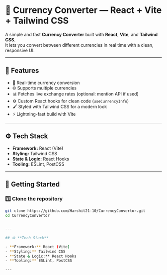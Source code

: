 # 💱 Currency Converter — React + Vite + Tailwind CSS

A simple and fast **Currency Converter** built with **React**, **Vite**, and **Tailwind CSS**.  
It lets you convert between different currencies in real time with a clean, responsive UI.

---

## 📌 **Features**

- 🔄 Real-time currency conversion
- 🌐 Supports multiple currencies
- 📊 Fetches live exchange rates (optional: mention API if used)
- ⚙️ Custom React hooks for clean code (`useCurrencyInfo`)
- 🖌️ Styled with Tailwind CSS for a modern look
- ⚡ Lightning-fast build with Vite

---

## ⚙️ **Tech Stack**

- **Framework:** React (Vite)
- **Styling:** Tailwind CSS
- **State & Logic:** React Hooks
- **Tooling:** ESLint, PostCSS

---

## 🚀 **Getting Started**

### 1️⃣ Clone the repository

```bash
git clone https://github.com/Harshit21-10/CurrencyConvertor.git
cd CurrencyConvertor


---

## ⚙️ **Tech Stack**

- **Framework:** React (Vite)
- **Styling:** Tailwind CSS
- **State & Logic:** React Hooks
- **Tooling:** ESLint, PostCSS

---
